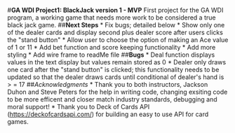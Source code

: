 #**GA WDI Project1: BlackJack version 1 - MVP** 
First project for the GA WDI program, a working game that needs more work to be considered a true black jack game.
##**Next Steps**
	* Fix bugs; detailed below
	* Show only one of the dealer cards and display second plus dealer score after users clicks the "stand button"
	* Allow user to choose the option of making an Ace value of 1 or 11
	* Add bet function and score keeping functionality 
	* Add more styling
	* Add wire frame to readMe file
##**Bugs**
	* Deal function displays values in the text display but values remain stored as 0
	* Dealer only draws one card after the "stand button" is clicked; this functionality needs to be updated so that the dealer 	draws cards until conditional of dealer's hand is > = 17
##*Acknowledgments*
	* Thank you to both instructors, Jackson Duhon and Steve Peters for the help in writing code, changing exsiting code to be more efficent and closer match industry standards, debugging and moral support!
	* Thank you to Deck of Cards API (https://deckofcardsapi.com/) for building an easy to use API for card games.
